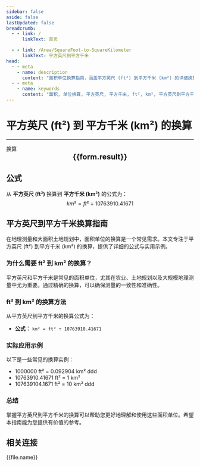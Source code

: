 ```yaml
---
sidebar: false
aside: false
lastUpdated: false
breadcrumb:
  - - link: /
      linkText: 首页

  - - link: /Area/SquareFoot-to-SquareKilometer
      linkText: 平方英尺到平方千米
head:
  - - meta
    - name: description
      content: "面积单位换算指南，涵盖平方英尺 (ft²) 到平方千米 (km²) 的详细换算公式与说明。"
  - - meta
    - name: keywords
      content: "面积, 单位换算, 平方英尺, 平方千米, ft², km², 平方英尺到平方千米, 面积换算指南"
---
```

# 平方英尺 (ft²) 到 平方千米 (km²) 的换算
---
<script setup>
import { onMounted, reactive, inject, ref } from 'vue'
import { NButton, NForm, NFormItem, NInput, NInputNumber, NSelect, NCard, useMessage,NGrid ,NGi } from 'naive-ui'
import { defineClientComponent } from 'vitepress'
import { Area } from '../../files';

const convert = inject('convert')

const form = reactive({
  number: null,
  result: '',
})

const convertHandler = () => {
  if (form.number !== null && !isNaN(form.number)) {
    const convertedValue = parseFloat(form.number) / 10763910.41671
    form.result = `${form.number}ft² = ${convertedValue.toFixed(6)}km²`
  } else {
    form.result = '请输入有效的数值。'
  }
}
</script>

<n-form size="large" :model="form">
  <n-form-item label="平方英尺 (ft²)">
    <n-input-number v-model:value="form.number" placeholder="输入平方英尺" style="width: 100%" />
  </n-form-item>
  <n-form-item>
    <n-button type="info" @click="convertHandler" block>换算</n-button>
  </n-form-item>
</n-form>

<n-card  embedded :bordered="false" hoverable>
  <div  style="text-align:center;font-size:20px;">
    <strong>{{form.result}}</strong>
  </div>
</n-card>

## 公式

从 **平方英尺 (ft²)** 换算到 **平方千米 (km²)** 的公式为：
$$ km² = ft² \div 10763910.41671 $$

## 平方英尺到平方千米换算指南

在地理测量和大面积土地规划中，面积单位的换算是一个常见需求。本文专注于平方英尺 (ft²) 到平方千米 (km²) 的换算，提供了详细的公式与实用示例。

### 为什么需要 ft² 到 km² 的换算？

平方英尺和平方千米是常见的面积单位，尤其在农业、土地规划以及大规模地理测量中尤为重要。通过精确的换算，可以确保测量的一致性和准确性。

### ft² 到 km² 的换算方法

从平方英尺到平方千米的换算公式为：

- **公式：** `km² = ft² ÷ 10763910.41671`

### 实际应用示例

以下是一些常见的换算实例：

- 1000000 ft² = 0.092904 km²
ddd
- 10763910.41671 ft² = 1 km²
- 107639104.1671 ft² = 10 km²
ddd

### 总结

掌握平方英尺到平方千米的换算可以帮助您更好地理解和使用这些面积单位。希望本指南能为您提供有价值的参考。

## 相关连接
<n-grid x-gap="12" :cols="2">
  <n-gi v-for="(file, index) in Area" :key="index">
    <n-button
      text
      tag="a"
      :href="file.path"
      type="info"
    >
      {{file.name}}
    </n-button>
  </n-gi>
</n-grid>